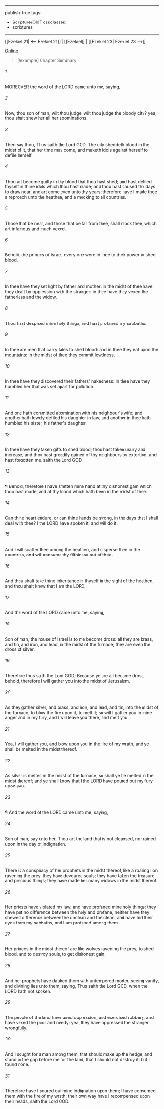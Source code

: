 

---
publish: true
tags:
  - Scripture/OldT
cssclasses:
  - scriptures
---
[[Ezekiel 21| <-- Ezekiel 21]] | [[Ezekiel]] | [[Ezekiel 23| Ezekiel 23 -->]]

[Online](https://churchofjesuschrist.org/study/scriptures/ot/ezek/22?lang=eng)

>[!example] Chapter Summary
>
###### 1
MOREOVER the word of the LORD came unto me, saying,
###### 2
Now, thou son of man, wilt thou judge, wilt thou judge the bloody city?  yea, thou shalt shew her all her abominations.
###### 3
Then say thou, Thus saith the Lord GOD, The city sheddeth blood in the midst of it, that her time may come, and maketh idols against herself to defile herself.
###### 4
Thou art become guilty in thy blood that thou hast shed; and hast defiled thyself in thine idols which thou hast made; and thou hast caused thy days to draw near, and art come even unto thy years: therefore have I made thee a reproach unto the heathen, and a mocking to all countries.
###### 5
Those that be near, and those that be far from thee, shall mock thee, which art infamous and much vexed.
###### 6
Behold, the princes of Israel, every one were in thee to their power to shed blood.
###### 7
In thee have they set light by father and mother: in the midst of thee have they dealt by oppression with the stranger: in thee have they vexed the fatherless and the widow.
###### 8
Thou hast despised mine holy things, and hast profaned my sabbaths.
###### 9
In thee are men that carry tales to shed blood: and in thee they eat upon the mountains: in the midst of thee they commit lewdness.
###### 10
In thee have they discovered their fathers' nakedness: in thee have they humbled her that was set apart for pollution.
###### 11
And one hath committed abomination with his neighbour's wife; and another hath lewdly defiled his daughter in law; and another in thee hath humbled his sister, his father's daughter.
###### 12
In thee have they taken gifts to shed blood; thou hast taken usury and increase, and thou hast greedily gained of thy neighbours by extortion, and hast forgotten me, saith the Lord GOD.
###### 13
¶ Behold, therefore I have smitten mine hand at thy dishonest gain which thou hast made, and at thy blood which hath been in the midst of thee.
###### 14
Can thine heart endure, or can thine hands be strong, in the days that I shall deal with thee?  I the LORD have spoken it, and will do it.
###### 15
And I will scatter thee among the heathen, and disperse thee in the countries, and will consume thy filthiness out of thee.
###### 16
And thou shalt take thine inheritance in thyself in the sight of the heathen, and thou shalt know that I am the LORD.
###### 17
And the word of the LORD came unto me, saying,
###### 18
Son of man, the house of Israel is to me become dross: all they are brass, and tin, and iron, and lead, in the midst of the furnace; they are even the dross of silver.
###### 19
Therefore thus saith the Lord GOD; Because ye are all become dross, behold, therefore I will gather you into the midst of Jerusalem.
###### 20
As they gather silver, and brass, and iron, and lead, and tin, into the midst of the furnace, to blow the fire upon it, to melt it; so will I gather you in mine anger and in my fury, and I will leave you there, and melt you.
###### 21
Yea, I will gather you, and blow upon you in the fire of my wrath, and ye shall be melted in the midst thereof.
###### 22
As silver is melted in the midst of the furnace, so shall ye be melted in the midst thereof; and ye shall know that I the LORD have poured out my fury upon you.
###### 23
¶ And the word of the LORD came unto me, saying,
###### 24
Son of man, say unto her, Thou art the land that is not cleansed, nor rained upon in the day of indignation.
###### 25
There is a conspiracy of her prophets in the midst thereof, like a roaring lion ravening the prey; they have devoured souls; they have taken the treasure and precious things; they have made her many widows in the midst thereof.
###### 26
Her priests have violated my law, and have profaned mine holy things: they have put no difference between the holy and profane, neither have they shewed difference between the unclean and the clean, and have hid their eyes from my sabbaths, and I am profaned among them.
###### 27
Her princes in the midst thereof are like wolves ravening the prey, to shed blood, and to destroy souls, to get dishonest gain.
###### 28
And her prophets have daubed them with untempered morter, seeing vanity, and divining lies unto them, saying, Thus saith the Lord GOD, when the LORD hath not spoken.
###### 29
The people of the land have used oppression, and exercised robbery, and have vexed the poor and needy: yea, they have oppressed the stranger wrongfully.
###### 30
And I sought for a man among them, that should make up the hedge, and stand in the gap before me for the land, that I should not destroy it: but I found none.
###### 31
Therefore have I poured out mine indignation upon them; I have consumed them with the fire of my wrath: their own way have I recompensed upon their heads, saith the Lord GOD.



